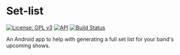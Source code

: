 # Set-list
[![License: GPL v3](https://img.shields.io/badge/License-GPL%20v3-blue.svg)](LICENSE.md)
[![API](https://img.shields.io/badge/API-15%2B-green.svg?style=flat)](https://android-arsenal.com/api?level=15)
[![Build Status](https://travis-ci.org/brandonpas/Set-list.svg?branch=development)](https://travis-ci.org/brandonpas/Set-list)

An Android app to help with generating a full set list for your band's upcoming shows.
